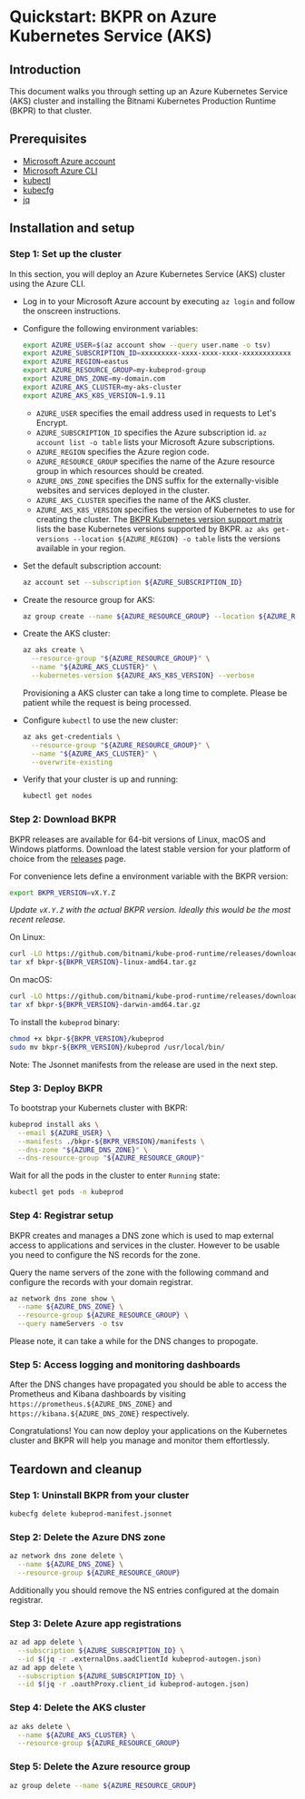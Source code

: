 # Quickstart: BKPR on Azure Kubernetes Service (AKS)

## Introduction

This document walks you through setting up an Azure Kubernetes Service (AKS) cluster and installing the Bitnami Kubernetes Production Runtime (BKPR) to that cluster.

## Prerequisites

* [Microsoft Azure account](https://azure.microsoft.com)
* [Microsoft Azure CLI](https://docs.microsoft.com/en-us/cli/azure/install-azure-cli?view=azure-cli-latest)
* [kubectl](https://kubernetes.io/docs/tasks/tools/install-kubectl/)
* [kubecfg](https://github.com/ksonnet/kubecfg/releases)
* [jq](https://stedolan.github.io/jq/)

## Installation and setup

### Step 1: Set up the cluster

In this section, you will deploy an Azure Kubernetes Service (AKS) cluster using the Azure CLI.

* Log in to your Microsoft Azure account by executing `az login` and follow the onscreen instructions.

* Configure the following environment variables:

  ```bash
  export AZURE_USER=$(az account show --query user.name -o tsv)
  export AZURE_SUBSCRIPTION_ID=xxxxxxxxx-xxxx-xxxx-xxxx-xxxxxxxxxxxx
  export AZURE_REGION=eastus
  export AZURE_RESOURCE_GROUP=my-kubeprod-group
  export AZURE_DNS_ZONE=my-domain.com
  export AZURE_AKS_CLUSTER=my-aks-cluster
  export AZURE_AKS_K8S_VERSION=1.9.11
  ```

  - `AZURE_USER` specifies the email address used in requests to Let's Encrypt.
  - `AZURE_SUBSCRIPTION_ID` specifies the Azure subscription id. `az account list -o table` lists your Microsoft Azure subscriptions.
  - `AZURE_REGION` specifies the Azure region code.
  - `AZURE_RESOURCE_GROUP` specifies the name of the Azure resource group in which resources should be created.
  - `AZURE_DNS_ZONE` specifies the DNS suffix for the externally-visible websites and services deployed in the cluster.
  - `AZURE_AKS_CLUSTER` specifies the name of the AKS cluster.
  - `AZURE_AKS_K8S_VERSION` specifies the version of Kubernetes to use for creating the cluster. The [BKPR Kubernetes version support matrix](../README.md#kubernetes-version-support-matrix-for-bkpr-10) lists the base Kubernetes versions supported by BKPR. `az aks get-versions --location ${AZURE_REGION} -o table` lists the versions available in your region.

* Set the default subscription account:

  ```bash
  az account set --subscription ${AZURE_SUBSCRIPTION_ID}
  ```

* Create the resource group for AKS:

  ```bash
  az group create --name ${AZURE_RESOURCE_GROUP} --location ${AZURE_REGION}
  ```

* Create the AKS cluster:

  ```bash
  az aks create \
    --resource-group "${AZURE_RESOURCE_GROUP}" \
    --name "${AZURE_AKS_CLUSTER}" \
    --kubernetes-version ${AZURE_AKS_K8S_VERSION} --verbose
  ```

  Provisioning a AKS cluster can take a long time to complete. Please be patient while the request is being processed.

* Configure `kubectl` to use the new cluster:

  ```bash
  az aks get-credentials \
    --resource-group "${AZURE_RESOURCE_GROUP}" \
    --name "${AZURE_AKS_CLUSTER}" \
    --overwrite-existing
  ```

* Verify that your cluster is up and running:

  ```bash
  kubectl get nodes
  ```

### Step 2: Download BKPR

BKPR releases are available for 64-bit versions of Linux, macOS and Windows platforms. Download the latest stable version for your platform of choice from the [releases](https://github.com/bitnami/kube-prod-runtime/releases) page.

For convenience lets define a environment variable with the BKPR version:

```bash
export BKPR_VERSION=vX.Y.Z
```

_Update `vX.Y.Z` with the actual BKPR version. Ideally this would be the most recent release._

On Linux:

  ```bash
  curl -LO https://github.com/bitnami/kube-prod-runtime/releases/download/${BKPR_VERSION}/bkpr-${BKPR_VERSION}-linux-amd64.tar.gz
  tar xf bkpr-${BKPR_VERSION}-linux-amd64.tar.gz
  ```

On macOS:

  ```bash
  curl -LO https://github.com/bitnami/kube-prod-runtime/releases/download/${BKPR_VERSION}/bkpr-${BKPR_VERSION}-darwin-amd64.tar.gz
  tar xf bkpr-${BKPR_VERSION}-darwin-amd64.tar.gz
  ```

To install the `kubeprod` binary:

  ```bash
  chmod +x bkpr-${BKPR_VERSION}/kubeprod
  sudo mv bkpr-${BKPR_VERSION}/kubeprod /usr/local/bin/
  ```

Note: The Jsonnet manifests from the release are used in the next step.

### Step 3: Deploy BKPR

To bootstrap your Kubernets cluster with BKPR:

  ```bash
  kubeprod install aks \
    --email ${AZURE_USER} \
    --manifests ./bkpr-${BKPR_VERSION}/manifests \
    --dns-zone "${AZURE_DNS_ZONE}" \
    --dns-resource-group "${AZURE_RESOURCE_GROUP}"
  ```

Wait for all the pods in the cluster to enter `Running` state:

  ```bash
  kubectl get pods -n kubeprod
  ```

### Step 4: Registrar setup

BKPR creates and manages a DNS zone which is used to map external access to applications and services in the cluster. However to be usable you need to configure the NS records for the zone.

Query the name servers of the zone with the following command and configure the records with your domain registrar.

  ```bash
  az network dns zone show \
    --name ${AZURE_DNS_ZONE} \
    --resource-group ${AZURE_RESOURCE_GROUP} \
    --query nameServers -o tsv
  ```

Please note, it can take a while for the DNS changes to propogate.

### Step 5: Access logging and monitoring dashboards

After the DNS changes have propagated you should be able to access the Prometheus and Kibana dashboards by visiting `https://prometheus.${AZURE_DNS_ZONE}` and `https://kibana.${AZURE_DNS_ZONE}` respectively.

Congratulations! You can now deploy your applications on the Kubernetes cluster and BKPR will help you manage and monitor them effortlessly.

## Teardown and cleanup

### Step 1: Uninstall BKPR from your cluster

  ```bash
  kubecfg delete kubeprod-manifest.jsonnet
  ```

### Step 2: Delete the Azure DNS zone

  ```bash
  az network dns zone delete \
    --name ${AZURE_DNS_ZONE} \
    --resource-group ${AZURE_RESOURCE_GROUP}
  ```

  Additionally you should remove the NS entries configured at the domain registrar.

### Step 3: Delete Azure app registrations

  ```bash
  az ad app delete \
    --subscription ${AZURE_SUBSCRIPTION_ID} \
    --id $(jq -r .externalDns.aadClientId kubeprod-autogen.json)
  az ad app delete \
    --subscription ${AZURE_SUBSCRIPTION_ID} \
    --id $(jq -r .oauthProxy.client_id kubeprod-autogen.json)
  ```

### Step 4: Delete the AKS cluster

  ```bash
  az aks delete \
    --name ${AZURE_AKS_CLUSTER} \
    --resource-group ${AZURE_RESOURCE_GROUP}
  ```

### Step 5: Delete the Azure resource group

  ```bash
  az group delete --name ${AZURE_RESOURCE_GROUP}
  ```
